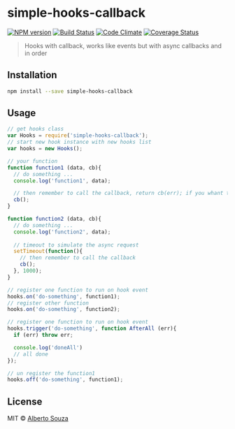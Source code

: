 # simple-hooks-callback 

[![NPM version][npm-image]][npm-url] [![Build Status][travis-image]][travis-url] [![Code Climate](https://codeclimate.com/github/wejs/simple-hooks-callback/badges/gpa.svg)](https://codeclimate.com/github/wejs/simple-hooks-callback) [![Coverage Status](https://coveralls.io/repos/github/wejs/simple-hooks-callback/badge.svg?branch=master)](https://coveralls.io/github/wejs/simple-hooks-callback?branch=master)

> Hooks with callback, works like events but with async callbacks and in order

## Installation

```sh
npm install --save simple-hooks-callback
```

## Usage

```js
// get hooks class
var Hooks = require('simple-hooks-callback');
// start new hook instance with new hooks list
var hooks = new Hooks();

// your function
function function1 (data, cb){
  // do something ...
  console.log('function1', data);

  // then remember to call the callback, return cb(err); if you whant to returns error
  cb();
}

function function2 (data, cb){
  // do something ...
  console.log('function2', data);
  
  // timeout to simulate the async request
  setTimeout(function(){ 
    // then remember to call the callback
    cb();
  }, 1000);
}

// register one function to run on hook event
hooks.on('do-something', function1);
// register other function
hooks.on('do-something', function2);

// register one function to run on hook event
hooks.trigger('do-something', function AfterAll (err){
  if (err) throw err;

  console.log('doneAll')
  // all done
});

// un register the function1
hooks.off('do-something', function1);

```

## License

MIT © [Alberto Souza](http://albertosouza.net)

[npm-image]: https://badge.fury.io/js/simple-hooks-callback.svg
[npm-url]: https://npmjs.org/package/simple-hooks-callback
[travis-image]: https://travis-ci.org/wejs/simple-hooks-callback.svg?branch=master
[travis-url]: https://travis-ci.org/wejs/simple-hooks-callback
[daviddm-image]: https://david-dm.org/wejs/simple-hooks-callback.svg?theme=shields.io
[daviddm-url]: https://david-dm.org/wejs/simple-hooks-callback

